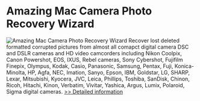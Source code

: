 # Amazing Mac Camera Photo Recovery Wizard
![Amazing Mac Camera Photo Recovery Wizard](https://mycommerce.akamaized.net/api/pimages/P300860077/BIG/300860077.PNG)
Recover lost deleted formatted corrupted pictures from almost all comapct digital camera DSC and DSLR cameras and HD video camcorders including Nikon Coolpix, Canon Powershot, EOS, IXUS, Rebel cameras, Sony Cybershot, Fujifilm Finepix, Olympus, Kodak, Casio, Panasonic, Samsung, Pentax, Fuji, Konica-Minolta, HP, Agfa, NEC, Imation, Sanyo, Epson, IBM, Goldstar, LG, SHARP, Lexar, Mitsubishi, Kyocera, JVC, Leica, Phillips, Toshiba, SanDisk, Chinon, Ricoh, Hitachi, Kinon, Verbatim, Vivitar, Yashica, Argus, Lumix, Polaroid, Sigma digital cameras.
[>> Detailed information](https://secure.shareit.com/shareit/product.html?productid=300860077&affiliateid=200057808)